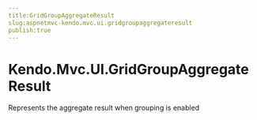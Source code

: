```yaml
---
title:GridGroupAggregateResult
slug:aspnetmvc-kendo.mvc.ui.gridgroupaggregateresult
publish:true
---
```


# Kendo.Mvc.UI.GridGroupAggregateResult

Represents the aggregate result when grouping is enabled
